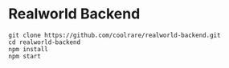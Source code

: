 # Realworld Backend

```
git clone https://github.com/coolrare/realworld-backend.git
cd realworld-backend
npm install
npm start
```
